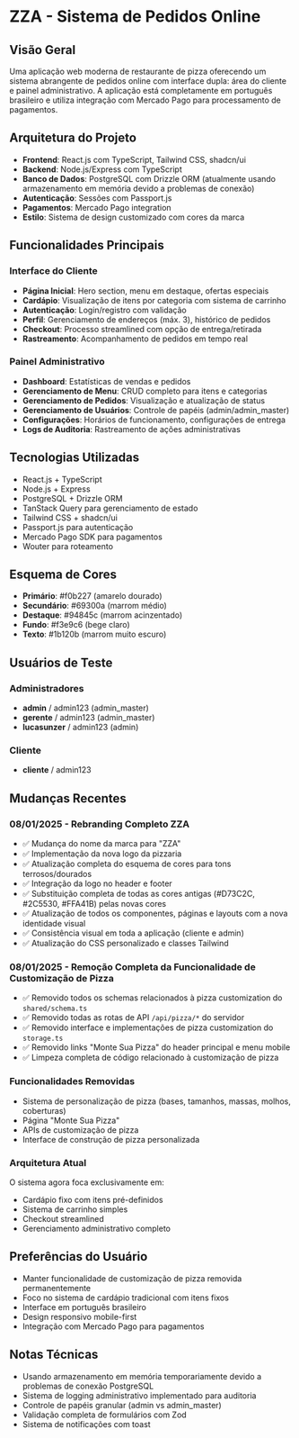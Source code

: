 # ZZA - Sistema de Pedidos Online

## Visão Geral

Uma aplicação web moderna de restaurante de pizza oferecendo um sistema abrangente de pedidos online com interface dupla: área do cliente e painel administrativo. A aplicação está completamente em português brasileiro e utiliza integração com Mercado Pago para processamento de pagamentos.

## Arquitetura do Projeto

- **Frontend**: React.js com TypeScript, Tailwind CSS, shadcn/ui
- **Backend**: Node.js/Express com TypeScript
- **Banco de Dados**: PostgreSQL com Drizzle ORM (atualmente usando armazenamento em memória devido a problemas de conexão)
- **Autenticação**: Sessões com Passport.js
- **Pagamentos**: Mercado Pago integration
- **Estilo**: Sistema de design customizado com cores da marca

## Funcionalidades Principais

### Interface do Cliente
- **Página Inicial**: Hero section, menu em destaque, ofertas especiais
- **Cardápio**: Visualização de itens por categoria com sistema de carrinho
- **Autenticação**: Login/registro com validação
- **Perfil**: Gerenciamento de endereços (máx. 3), histórico de pedidos
- **Checkout**: Processo streamlined com opção de entrega/retirada
- **Rastreamento**: Acompanhamento de pedidos em tempo real

### Painel Administrativo
- **Dashboard**: Estatísticas de vendas e pedidos
- **Gerenciamento de Menu**: CRUD completo para itens e categorias
- **Gerenciamento de Pedidos**: Visualização e atualização de status
- **Gerenciamento de Usuários**: Controle de papéis (admin/admin_master)
- **Configurações**: Horários de funcionamento, configurações de entrega
- **Logs de Auditoria**: Rastreamento de ações administrativas

## Tecnologias Utilizadas

- React.js + TypeScript
- Node.js + Express
- PostgreSQL + Drizzle ORM
- TanStack Query para gerenciamento de estado
- Tailwind CSS + shadcn/ui
- Passport.js para autenticação
- Mercado Pago SDK para pagamentos
- Wouter para roteamento

## Esquema de Cores

- **Primário**: #f0b227 (amarelo dourado)
- **Secundário**: #69300a (marrom médio)
- **Destaque**: #94845c (marrom acinzentado)
- **Fundo**: #f3e9c6 (bege claro)
- **Texto**: #1b120b (marrom muito escuro)

## Usuários de Teste

### Administradores
- **admin** / admin123 (admin_master)
- **gerente** / admin123 (admin_master)
- **lucasunzer** / admin123 (admin)

### Cliente
- **cliente** / admin123

## Mudanças Recentes

### 08/01/2025 - Rebranding Completo ZZA
- ✅ Mudança do nome da marca para "ZZA"
- ✅ Implementação da nova logo da pizzaria
- ✅ Atualização completa do esquema de cores para tons terrosos/dourados
- ✅ Integração da logo no header e footer
- ✅ Substituição completa de todas as cores antigas (#D73C2C, #2C5530, #FFA41B) pelas novas cores
- ✅ Atualização de todos os componentes, páginas e layouts com a nova identidade visual
- ✅ Consistência visual em toda a aplicação (cliente e admin)
- ✅ Atualização do CSS personalizado e classes Tailwind

### 08/01/2025 - Remoção Completa da Funcionalidade de Customização de Pizza
- ✅ Removido todos os schemas relacionados à pizza customization do `shared/schema.ts`
- ✅ Removido todas as rotas de API `/api/pizza/*` do servidor
- ✅ Removido interface e implementações de pizza customization do `storage.ts`
- ✅ Removido links "Monte Sua Pizza" do header principal e menu mobile
- ✅ Limpeza completa de código relacionado à customização de pizza

### Funcionalidades Removidas
- Sistema de personalização de pizza (bases, tamanhos, massas, molhos, coberturas)
- Página "Monte Sua Pizza"
- APIs de customização de pizza
- Interface de construção de pizza personalizada

### Arquitetura Atual
O sistema agora foca exclusivamente em:
- Cardápio fixo com itens pré-definidos
- Sistema de carrinho simples
- Checkout streamlined
- Gerenciamento administrativo completo

## Preferências do Usuário

- Manter funcionalidade de customização de pizza removida permanentemente
- Foco no sistema de cardápio tradicional com itens fixos
- Interface em português brasileiro
- Design responsivo mobile-first
- Integração com Mercado Pago para pagamentos

## Notas Técnicas

- Usando armazenamento em memória temporariamente devido a problemas de conexão PostgreSQL
- Sistema de logging administrativo implementado para auditoria
- Controle de papéis granular (admin vs admin_master)
- Validação completa de formulários com Zod
- Sistema de notificações com toast